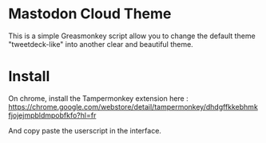 
# Mastodon Cloud Theme

This is a simple Greasmonkey script allow you to change the default theme "tweetdeck-like" into another clear and beautiful theme.

# Install

On chrome, install the Tampermonkey extension here :
https://chrome.google.com/webstore/detail/tampermonkey/dhdgffkkebhmkfjojejmpbldmpobfkfo?hl=fr

And copy paste the userscript in the interface.
